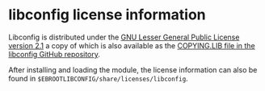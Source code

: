 # libconfig license information

Libconfig is distributed under the 
[GNU Lesser General Public License version 2.1](https://www.gnu.org/licenses/old-licenses/lgpl-2.1.html)
a copy of which is also available as the 
[COPYING.LIB file in the libconfig GitHub repository](https://github.com/hyperrealm/libconfig/blob/master/COPYING.LIB).

After installing and loading the module, the license information can also be found 
in `$EBROOTLIBCONFIG/share/licenses/libconfig`.
